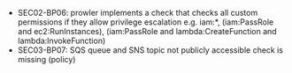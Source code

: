 
- SEC02-BP06: prowler implements a check that checks all custom permissions if they allow privilege escalation
  e.g. iam:*, (iam:PassRole and ec2:RunInstances), (iam:PassRole and lambda:CreateFunction and lambda:InvokeFunction)
- SEC03-BP07: SQS queue and SNS topic not publicly accessible check is missing (policy)
